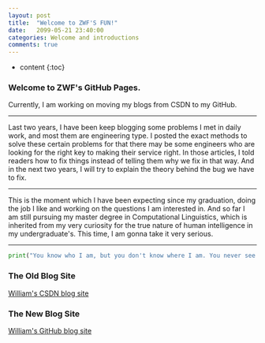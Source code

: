 ```yaml
---
layout: post
title:  "Welcome to ZWF'S FUN!"
date:   2099-05-21 23:40:00
categories: Welcome and introductions
comments: true
---
```


* content
{:toc}

### Welcome to ZWF's GitHub Pages.

  Currently, I am working on moving my blogs from CSDN to my GitHub.

 <!--more-->

  ---
  Last two years, I have been keep blogging some problems I met in daily work, and most them are engineering type. I posted the exact methods to solve these certain problems for that there may be some engineers who are looking for the right key to making their service right. In those articles, I told readers how to fix things instead of telling them why we fix in that way. And in the next two years, I will try to explain the theory behind the bug we have to fix.

  ---
  This is the moment which I have been expecting since my graduation, doing the job I like and working on the questions I am interested in. And so far I am still pursuing my master degree in Computational Linguistics, which is inherited from my very curiosity for the true nature of human intelligence in my undergraduate's. This time, I am gonna take it very serious.

  ---

```python
print("You know who I am, but you don't know where I am. You never see me coming!");
```


### The Old Blog Site
  [William's CSDN blog site](http://blog.csdn.net/u012143360)


### The New Blog Site
[William's GitHub blog site](http://zhangwenfan123.github.io/zwf/)
